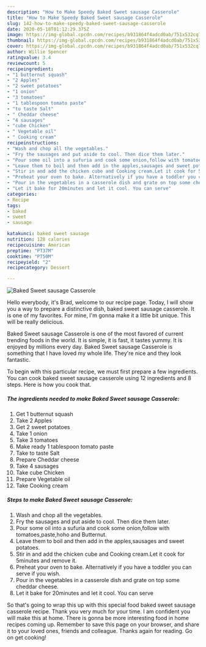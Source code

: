 ```yaml
---
description: "How to Make Speedy Baked Sweet sausage Casserole"
title: "How to Make Speedy Baked Sweet sausage Casserole"
slug: 142-how-to-make-speedy-baked-sweet-sausage-casserole
date: 2020-05-18T01:12:29.375Z
image: https://img-global.cpcdn.com/recipes/b931864f4adcd0ab/751x532cq70/baked-sweet-sausage-casserole-recipe-main-photo.jpg
thumbnail: https://img-global.cpcdn.com/recipes/b931864f4adcd0ab/751x532cq70/baked-sweet-sausage-casserole-recipe-main-photo.jpg
cover: https://img-global.cpcdn.com/recipes/b931864f4adcd0ab/751x532cq70/baked-sweet-sausage-casserole-recipe-main-photo.jpg
author: Willie Spencer
ratingvalue: 3.4
reviewcount: 5
recipeingredient:
- "1 butternut squash"
- "2 Apples"
- "2 sweet potatoes"
- "1 onion"
- "3 tomatoes"
- "1 tablespoon tomato paste"
- "to taste Salt"
- " Cheddar cheese"
- "4 sausages"
- "cube Chicken"
- " Vegetable oil"
- " Cooking cream"
recipeinstructions:
- "Wash and chop all the vegetables."
- "Fry the sausages and put aside to cool. Then dice them later."
- "Pour some oil into a sufuria and cook some onion,follow with tomatoes,paste,hoho and Butternut."
- "Leave them to boil and then add in the apples,sausages and sweet potatoes."
- "Stir in and add the chicken cube and Cooking cream.Let it cook for 5minutes and remove it."
- "Preheat your oven to bake. Alternatively if you have a toddler you can serve if you wish."
- "Pour in the vegetables in a casserole dish and grate on top some cheddar cheese."
- "Let it bake for 20minutes and let it cool. You can serve"
categories:
- Recipe
tags:
- baked
- sweet
- sausage

katakunci: baked sweet sausage 
nutrition: 128 calories
recipecuisine: American
preptime: "PT37M"
cooktime: "PT50M"
recipeyield: "2"
recipecategory: Dessert

---
```



![Baked Sweet sausage Casserole](https://img-global.cpcdn.com/recipes/b931864f4adcd0ab/751x532cq70/baked-sweet-sausage-casserole-recipe-main-photo.jpg)

Hello everybody, it's Brad, welcome to our recipe page. Today, I will show you a way to prepare a distinctive dish, baked sweet sausage casserole. It is one of my favorites. For mine, I'm gonna make it a little bit unique. This will be really delicious.



Baked Sweet sausage Casserole is one of the most favored of current trending foods in the world. It is simple, it is fast, it tastes yummy. It is enjoyed by millions every day. Baked Sweet sausage Casserole is something that I have loved my whole life. They're nice and they look fantastic.


To begin with this particular recipe, we must first prepare a few ingredients. You can cook baked sweet sausage casserole using 12 ingredients and 8 steps. Here is how you cook that.

<!--inarticleads1-->

##### The ingredients needed to make Baked Sweet sausage Casserole:

1. Get 1 butternut squash
1. Take 2 Apples
1. Get 2 sweet potatoes
1. Take 1 onion
1. Take 3 tomatoes
1. Make ready 1 tablespoon tomato paste
1. Take to taste Salt
1. Prepare  Cheddar cheese
1. Take 4 sausages
1. Take cube Chicken
1. Prepare  Vegetable oil
1. Take  Cooking cream




<!--inarticleads2-->

##### Steps to make Baked Sweet sausage Casserole:

1. Wash and chop all the vegetables.
1. Fry the sausages and put aside to cool. Then dice them later.
1. Pour some oil into a sufuria and cook some onion,follow with tomatoes,paste,hoho and Butternut.
1. Leave them to boil and then add in the apples,sausages and sweet potatoes.
1. Stir in and add the chicken cube and Cooking cream.Let it cook for 5minutes and remove it.
1. Preheat your oven to bake. Alternatively if you have a toddler you can serve if you wish.
1. Pour in the vegetables in a casserole dish and grate on top some cheddar cheese.
1. Let it bake for 20minutes and let it cool. You can serve




So that's going to wrap this up with this special food baked sweet sausage casserole recipe. Thank you very much for your time. I am confident you will make this at home. There is gonna be more interesting food in home recipes coming up. Remember to save this page on your browser, and share it to your loved ones, friends and colleague. Thanks again for reading. Go on get cooking!
